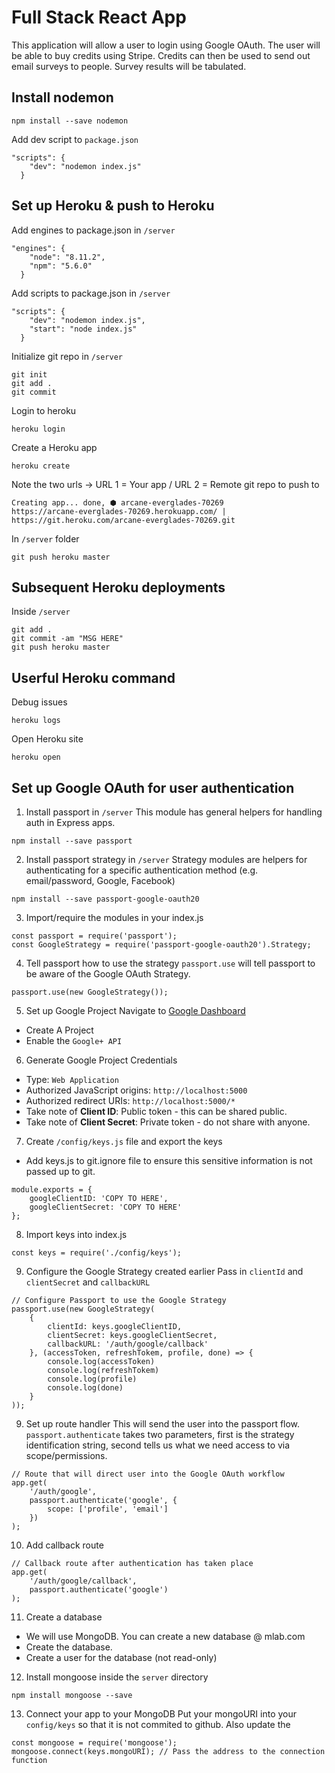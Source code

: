 # Full Stack React App
This application will allow a user to login using Google OAuth.
The user will be able to buy credits using Stripe.
Credits can then be used to send out email surveys to people.
Survey results will be tabulated.

## Install nodemon
```
npm install --save nodemon
```
Add dev script to ```package.json```
```
"scripts": {
    "dev": "nodemon index.js"
  }
```

## Set up Heroku & push to Heroku
Add engines to package.json in ```/server```
```
"engines": {
    "node": "8.11.2",
    "npm": "5.6.0"
  }
```
Add scripts to package.json in ```/server```
```
"scripts": {
    "dev": "nodemon index.js",
    "start": "node index.js"
  }
```
Initialize git repo in ```/server```
```
git init
git add .
git commit
```
Login to heroku
```
heroku login
```
Create a Heroku app
```
heroku create
```
Note the two urls -> URL 1 = Your app / URL 2 = Remote git repo to push to
```
Creating app... done, ⬢ arcane-everglades-70269
https://arcane-everglades-70269.herokuapp.com/ | https://git.heroku.com/arcane-everglades-70269.git
```
In ```/server``` folder
```
git push heroku master
```

## Subsequent Heroku deployments
Inside ```/server```
```
git add .
git commit -am "MSG HERE"
git push heroku master
```

## Userful Heroku command
Debug issues
```
heroku logs
```
Open Heroku site
```
heroku open
```

## Set up Google OAuth for user authentication

1. Install passport in ```/server```
This module has general helpers for handling auth in Express apps.

```
npm install --save passport
```

2. Install passport strategy in ```/server```
Strategy modules are helpers for authenticating for a specific authentication method (e.g. email/password, Google, Facebook)
```
npm install --save passport-google-oauth20
```

3. Import/require the modules in your index.js
```
const passport = require('passport');
const GoogleStrategy = require('passport-google-oauth20').Strategy;
```

4. Tell passport how to use the strategy
```passport.use``` will tell passport to be aware of the Google OAuth Strategy.
```
passport.use(new GoogleStrategy());
```
5. Set up Google Project
Navigate to [Google Dashboard](https://console.developers.google.com/)
* Create A Project
* Enable the ```Google+ API```

6. Generate Google Project Credentials
* Type: ```Web Application```
* Authorized JavaScript origins: ```http://localhost:5000```
* Authorized redirect URIs: ```http://localhost:5000/*```
* Take note of **Client ID**: Public token - this can be shared public.
* Take note of **Client Secret**: Private token - do not share with anyone.

7. Create ```/config/keys.js``` file and export the keys
* Add keys.js to git.ignore file to ensure this sensitive information is not passed up to git.
```
module.exports = {
	googleClientID: 'COPY TO HERE',
	googleClientSecret: 'COPY TO HERE'
};
```
8. Import keys into index.js
```
const keys = require('./config/keys');
```
9. Configure the Google Strategy created earlier
Pass in ```clientId``` and ```clientSecret``` and ```callbackURL```
```
// Configure Passport to use the Google Strategy
passport.use(new GoogleStrategy(
	{
		clientId: keys.googleClientID,
		clientSecret: keys.googleClientSecret,
		callbackURL: '/auth/google/callback'
	}, (accessToken, refreshTokem, profile, done) => {
		console.log(accessToken)
		console.log(refreshTokem)
		console.log(profile)
		console.log(done)
	}
));
```
9. Set up route handler
This will send the user into the passport flow.
```passport.authenticate``` takes two parameters, first is the strategy identification string, second tells us what we need access to via scope/permissions.
```
// Route that will direct user into the Google OAuth workflow
app.get(
	'/auth/google',
	passport.authenticate('google', {
		scope: ['profile', 'email']
	})
);
```
10. Add callback route 

```
// Callback route after authentication has taken place
app.get(
	'/auth/google/callback',
	passport.authenticate('google')
);
```


11. Create a database
* We will use MongoDB. You can create a new database @ mlab.com
* Create the database.
* Create a user for the database (not read-only)

12. Install mongoose inside the ```server``` directory
```
npm install mongoose --save
```

13. Connect your app to your MongoDB
Put your mongoURI into your ```config/keys``` so that it is not commited to github.
Also update the 
```
const mongoose = require('mongoose');
mongoose.connect(keys.mongoURI); // Pass the address to the connection function
```
